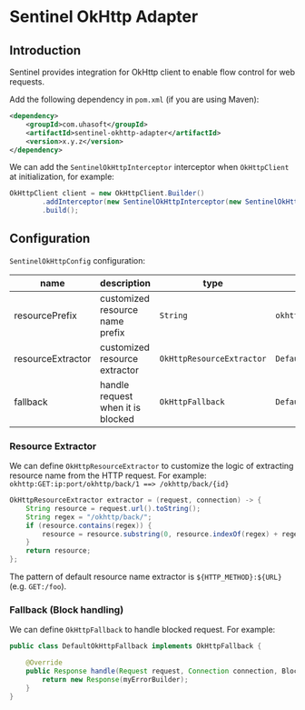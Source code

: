 # Sentinel OkHttp Adapter

## Introduction

Sentinel provides integration for OkHttp client to enable flow control for web requests.

Add the following dependency in `pom.xml` (if you are using Maven):

```xml
<dependency>
    <groupId>com.uhasoft</groupId>
    <artifactId>sentinel-okhttp-adapter</artifactId>
    <version>x.y.z</version>
</dependency>
```

We can add the `SentinelOkHttpInterceptor` interceptor when `OkHttpClient` at initialization, for example:

```java
OkHttpClient client = new OkHttpClient.Builder()
        .addInterceptor(new SentinelOkHttpInterceptor(new SentinelOkHttpConfig()))
        .build();
```

## Configuration

`SentinelOkHttpConfig` configuration:

| name | description | type | default value |
|------|------------|------|-------|
| resourcePrefix | customized resource name prefix | `String` | `okhttp:` |
| resourceExtractor | customized resource extractor | `OkHttpResourceExtractor` | `DefaultOkHttpResourceExtractor` |
| fallback | handle request when it is blocked | `OkHttpFallback` | `DefaultOkHttpFallback` |

### Resource Extractor

We can define `OkHttpResourceExtractor` to customize the logic of extracting resource name from the HTTP request.
For example: `okhttp:GET:ip:port/okhttp/back/1 ==> /okhttp/back/{id}`

```java
OkHttpResourceExtractor extractor = (request, connection) -> {
    String resource = request.url().toString();
    String regex = "/okhttp/back/";
    if (resource.contains(regex)) {
        resource = resource.substring(0, resource.indexOf(regex) + regex.length()) + "{id}";
    }
    return resource;
};
```

The pattern of default resource name extractor is `${HTTP_METHOD}:${URL}` (e.g. `GET:/foo`).

### Fallback (Block handling)

We can define `OkHttpFallback` to handle blocked request. For example:

```java
public class DefaultOkHttpFallback implements OkHttpFallback {

    @Override
    public Response handle(Request request, Connection connection, BlockException e) {
        return new Response(myErrorBuilder);
    }
}
```